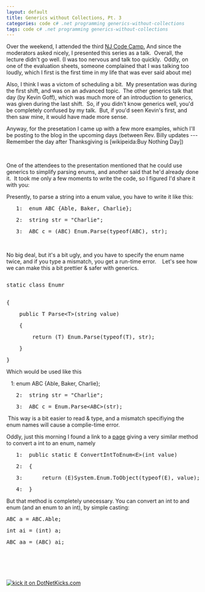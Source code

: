 ```yaml
---
layout: default
title: Generics without Collections, Pt. 3
categories: code c# .net programming generics-without-collections
tags: code c# .net programming generics-without-collections
---
```


  <p>Over the weekend, I attended the third <a href="http://www.njcodecamp.org/">NJ Code Camp.</a> And since the moderators asked nicely, I presented this series as a talk.  Overall, the lecture didn't go well. (I was too nervous and talk too quickly.  Oddly, on one of the evaluation sheets, someone complained that I was talking too loudly, which I first is the first time in my life that was ever said about me)</p> <p>Also, I think I was a victom of scheduling a bit.  My presentation was during the first shift, and was on an advanced topic.  The other generics talk that day (by Kevin Goff), which was much more of an introduction to generics, was given during the last shift.  So, if you didn't know generics well, you'd be completely confused by my talk.  But, if you'd seen Kevin's first, and then saw mine, it would have made more sense.</p> <p>Anyway, for the presetation I came up with a few more examples, which I'll be posting to the blog in the upcoming days (between Rev. Billy updates --- Remember the day after Thanksgiving is [wikipeida:Buy Nothing Day])</p> <p> </p> <p>One of the attendees to the presentation mentioned that he could use generics to simplify parsing enums, and another said that he'd already done it.  It took me only a few moments to write the code, so I figured I'd share it with you:</p> <p>Presently, to parse a string into a enum value, you have to write it like this:</p> <div class="csharpcode"><pre class="alt"><span class="lnum">   1:  </span><span class="kwrd">enum</span> ABC {Able, Baker, Charlie};</pre><pre><span class="lnum">   2:  </span><span class="kwrd">string</span> str = <span class="str">"Charlie"</span>;</pre><pre class="alt"><span class="lnum">   3:  </span>ABC c = (ABC) Enum.Parse(<span class="kwrd">typeof</span>(ABC), str);</pre></div>
<p> </p>
<p>No big deal, but it's a bit ugly, and you have to specify the enum name twice, and if you type a mismatch, you get a run-time error.    Let's see how we can make this a bit prettier &amp; safer with generics.</p>
<div class="csharpcode"><pre class="alt"><p><span class="kwrd">static</span> <span class="kwrd">class</span> Enumr</p>
{</pre><pre class="alt">    <span class="kwrd">public</span> T Parse&lt;T&gt;(<span class="kwrd">string</span> <span class="kwrd">value</span>)</pre><pre>    {</pre><pre class="alt">        <span class="kwrd">return</span> (T) Enum.Parse(<span class="kwrd">typeof</span>(T), str);</pre><pre>    }</pre><pre class="alt">}</pre>
<p>Which would be used like this </p></div>
<p><span class="lnum">   1: </span><span class="kwrd">enum</span> ABC {Able, Baker, Charlie};</p>
<div class="csharpcode"><pre><span class="lnum">   2:  </span><span class="kwrd">string</span> str = <span class="str">"Charlie"</span>;</pre><pre class="alt"><span class="lnum">   3:  </span>ABC c = Enum.Parse&lt;ABC&gt;(str);</pre></div>
<p> This way is a bit easier to read &amp; type, and a mismatch specifiying the enum names will cause a complie-time error.</p>
<p>Oddly, just this morning I found a link to a <a href="http://www.codekeep.net/snippets/5fd04f07-a8cc-445c-9fbe-a076cb133afd.aspx">page</a> giving a very similar method to convert a int to an enum, namely</p>
<div class="csharpcode"><pre class="alt"><span class="lnum">   1:  </span><span class="kwrd">public</span> <span class="kwrd">static</span> E ConvertIntToEnum&lt;E&gt;(<span class="kwrd">int</span> <span class="kwrd">value</span>)</pre><pre><span class="lnum">   2:  </span>{</pre><pre class="alt"><span class="lnum">   3:  </span>    <span class="kwrd">return</span> (E)System.Enum.ToObject(<span class="kwrd">typeof</span>(E), <span class="kwrd">value</span>);</pre><pre><span class="lnum">   4:  </span>}</pre></div>But that method is completely unecessary. You can convert an int to and enum (and an enum to an int), by simple casting: 
<p>
</p><div class="csharpcode"><pre class="alt">ABC a = ABC.Able;</pre><pre><span class="kwrd">int</span> ai = (<span class="kwrd">int</span>) a;</pre><pre class="alt">ABC aa = (ABC) ai;</pre></div>
<p> </p>
<p> </p><pre></pre><a href="http://www.dotnetkicks.com/kick/?url=http://honestillusion.com/blogs/blog_0/archive/2006/11/20/Generics-without-Collections_2C00_-Pt.-3.aspx"><img alt="kick it on DotNetKicks.com" src="http://www.dotnetkicks.com/Services/Images/KickItImageGenerator.ashx?url=http://honestillusion.com/blogs/blog_0/archive/2006/11/20/Generics-without-Collections_2C00_-Pt.-3.aspx" border="0" /></a>